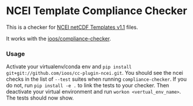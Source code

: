 # NCEI Template Compliance Checker

This is a checker for [NCEI netCDF Templates v1.1](http://www.nodc.noaa.gov/data/formats/netcdf/v1.1/) files.

It works with the [ioos/compliance-checker](https://github.com/ioos/compliance-checker).

### Usage

Activate your virtualenv/conda env and `pip install git+git://github.com/ioos/cc-plugin-ncei.git`.  You should see the ncei checks in the list of `--test` suites when running `compliance-checker`.  If you do not, run `pip install -e .` to link the tests to your checker.  Then deactivate your virtual environment and run `workon <vertual_env_name>`.  The tests should now show.
